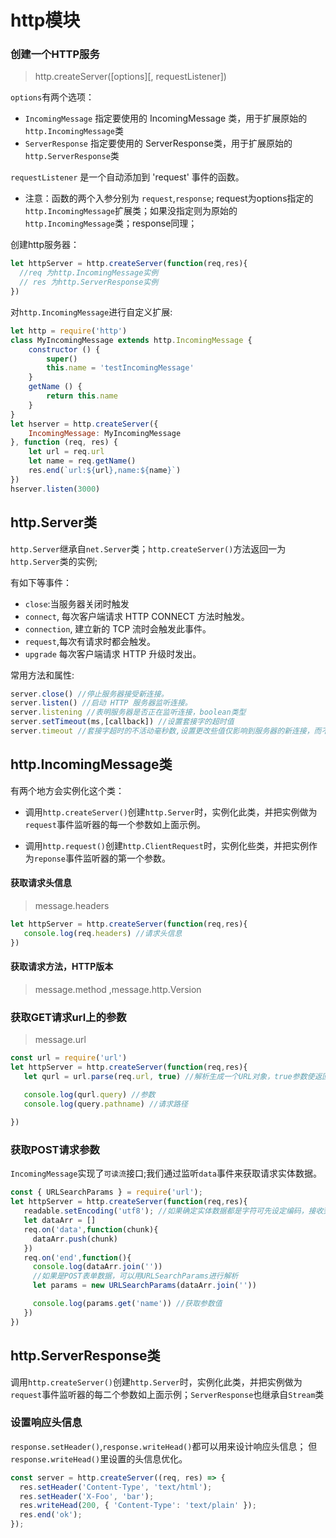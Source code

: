 # http模块

### 创建一个HTTP服务

> http.createServer([options][, requestListener])

`options`有两个选项：
+ `IncomingMessage` 指定要使用的 IncomingMessage 类，用于扩展原始的`http.IncomingMessage`类
+ `ServerResponse` 指定要使用的 ServerResponse类，用于扩展原始的
`http.ServerResponse`类

`requestListener` 是一个自动添加到 'request' 事件的函数。

+ 注意：函数的两个入参分别为 `request`,`response`;
request为options指定的`http.IncomingMessage`扩展类；如果没指定则为原始的`http.IncomingMessage`类；response同理；

创建http服务器：
```javascript
let httpServer = http.createServer(function(req,res){
  //req 为http.IncomingMessage实例
  // res 为http.ServerResponse实例
})
```
对`http.IncomingMessage`进行自定义扩展:
```javascript
let http = require('http')
class MyIncomingMessage extends http.IncomingMessage {
	constructor () {
		super()
		this.name = 'testIncomingMessage'
	}
	getName () {
		return this.name
	}
}
let hserver = http.createServer({
	IncomingMessage: MyIncomingMessage
}, function (req, res) {
	let url = req.url
	let name = req.getName()
	res.end(`url:${url},name:${name}`)
})
hserver.listen(3000)
```
## http.Server类
`http.Server`继承自`net.Server`类；`http.createServer()`方法返回一为`http.Server`类的实例;

有如下等事件：

+ `close`:当服务器关闭时触发
+ `connect`, 每次客户端请求 HTTP CONNECT 方法时触发。
+ `connection`, 建立新的 TCP 流时会触发此事件。
+ `request`,每次有请求时都会触发。
+ `upgrade` 每次客户端请求 HTTP 升级时发出。

常用方法和属性:
```javascript
server.close() //停止服务器接受新连接。
server.listen() //启动 HTTP 服务器监听连接。
server.listening //表明服务器是否正在监听连接，boolean类型
server.setTimeout(ms,[callback]) //设置套接字的超时值
server.timeout //套接字超时的不活动毫秒数,设置更改些值仅影响到服务器的新连接，而不影响任何现有连接；设为0将禁用传入连接的超时行为。
```

## http.IncomingMessage类
有两个地方会实例化这个类：
+ 调用`http.createServer()`创建`http.Server`时，实例化此类，并把实例做为`request`事件监听器的每一个参数如上面示例。

+ 调用`http.request()`创建`http.ClientRequest`时，实例化些类，并把实例作为`reponse`事件监听器的第一个参数。

#### 获取请求头信息
> message.headers
```javascript
let httpServer = http.createServer(function(req,res){
   console.log(req.headers) //请求头信息
})
```
#### 获取请求方法，HTTP版本
> message.method ,message.http.Version

### 获取GET请求url上的参数
> message.url

```javascript
const url = require('url')
let httpServer = http.createServer(function(req,res){
   let qurl = url.parse(req.url, true) //解析生成一个URL对象，true参数使返回的 URL 对象的 query 属性会是一个使用 querystring 模块的 parse() 生成的对象。

   console.log(qurl.query) //参数
   console.log(query.pathname) //请求路径
   
})
```
### 获取POST请求参数
`IncomingMessage`实现了`可读流`接口;我们通过监听`data`事件来获取请求实体数据。
```javascript
const { URLSearchParams } = require('url');
let httpServer = http.createServer(function(req,res){
   readable.setEncoding('utf8'); //如果确定实体数据都是字符可先设定编码，接收到的chunk则为相应编码的字符串
   let dataArr = []
   req.on('data',function(chunk){
     dataArr.push(chunk)
   })
   req.on('end',function(){
     console.log(dataArr.join(''))
     //如果是POST表单数据，可以用URLSearchParams进行解析
     let params = new URLSearchParams(dataArr.join(''))

     console.log(params.get('name')) //获取参数值
   })
})
```

## http.ServerResponse类

调用`http.createServer()`创建`http.Server`时，实例化此类，并把实例做为`request`事件监听器的每二个参数如上面示例；`ServerResponse`也继承自`Stream`类

### 设置响应头信息

`response.setHeader()`,`response.writeHead()`都可以用来设计响应头信息；
但`response.writeHead()`里设置的头信息优化。

```javascript
const server = http.createServer((req, res) => {
  res.setHeader('Content-Type', 'text/html');
  res.setHeader('X-Foo', 'bar');
  res.writeHead(200, { 'Content-Type': 'text/plain' });
  res.end('ok');
});
```









